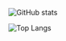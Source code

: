 <!--
**melissamelo/melissamelo** is a ✨ _special_ ✨ repository because its `README.md` (this file) appears on your GitHub profile.

Here are some ideas to get you started:

- 🔭 I’m currently working on ...
- 🌱 I’m currently learning ...
- 👯 I’m looking to collaborate on ...
- 🤔 I’m looking for help with ...
- 💬 Ask me about ...
- 📫 How to reach me: ...
- 😄 Pronouns: ...
- ⚡ Fun fact: ...
-->

![GitHub stats](https://github-readme-stats.vercel.app/api?username=melissamelo&show_icons=true&theme=tokyonight)

![Top Langs](https://github-readme-stats.vercel.app/api/top-langs/?username=melissamelo&layout=compact&theme=tokyonight)
